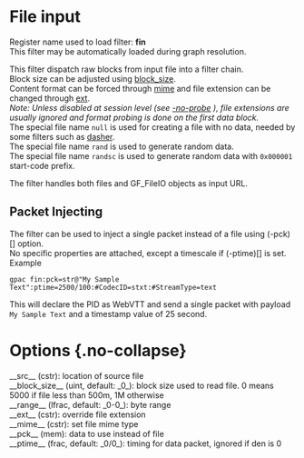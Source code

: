 <!-- automatically generated - do not edit, patch gpac/applications/gpac/gpac.c -->

# File input  
  
Register name used to load filter: __fin__  
This filter may be automatically loaded during graph resolution.  
  
This filter dispatch raw blocks from input file into a filter chain.  
Block size can be adjusted using [block_size](#block_size).  
Content format can be forced through [mime](#mime) and file extension can be changed through [ext](#ext).  
_Note: Unless disabled at session level (see [-no-probe](core_options/#no-probe) ), file extensions are usually ignored and format probing is done on the first data block._  
The special file name `null` is used for creating a file with no data, needed by some filters such as [dasher](dasher).  
The special file name `rand` is used to generate random data.  
The special file name `randsc` is used to generate random data with `0x000001` start-code prefix.  
  
The filter handles both files and GF_FileIO objects as input URL.  
  
## Packet Injecting  
The filter can be used to inject a single packet instead of a file using (-pck)[] option.  
No specific properties are attached, except a timescale if (-ptime)[] is set.  
Example
```
gpac fin:pck=str@"My Sample Text":ptime=2500/100:#CodecID=stxt:#StreamType=text
```
  
This will declare the PID as WebVTT and send a single packet with payload `My Sample Text` and a timestamp value of 25 second.  
  

# Options  {.no-collapse}  
  
<div markdown class="option">  
<a id="src" data-level="basic">__src__</a> (cstr): location of source file  
</div>  
<div markdown class="option">  
<a id="block_size">__block_size__</a> (uint, default: _0_): block size used to read file. 0 means 5000 if file less than 500m, 1M otherwise  
</div>  
<div markdown class="option">  
<a id="range" data-level="basic">__range__</a> (lfrac, default: _0-0_): byte range  
</div>  
<div markdown class="option">  
<a id="ext" data-level="basic">__ext__</a> (cstr): override file extension  
</div>  
<div markdown class="option">  
<a id="mime" data-level="basic">__mime__</a> (cstr): set file mime type  
</div>  
<div markdown class="option">  
<a id="pck" data-level="basic">__pck__</a> (mem): data to use instead of file  
</div>  
<div markdown class="option">  
<a id="ptime" data-level="basic">__ptime__</a> (frac, default: _0/0_): timing for data packet, ignored if den is 0  
</div>  
  
